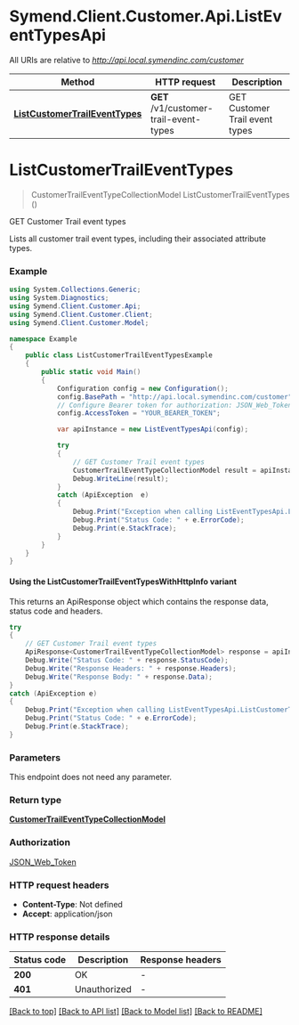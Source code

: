 # Symend.Client.Customer.Api.ListEventTypesApi

All URIs are relative to *http://api.local.symendinc.com/customer*

| Method | HTTP request | Description |
|--------|--------------|-------------|
| [**ListCustomerTrailEventTypes**](ListEventTypesApi.md#listcustomertraileventtypes) | **GET** /v1/customer-trail-event-types | GET Customer Trail event types |

<a name="listcustomertraileventtypes"></a>
# **ListCustomerTrailEventTypes**
> CustomerTrailEventTypeCollectionModel ListCustomerTrailEventTypes ()

GET Customer Trail event types

Lists all customer trail event types, including their associated attribute types.

### Example
```csharp
using System.Collections.Generic;
using System.Diagnostics;
using Symend.Client.Customer.Api;
using Symend.Client.Customer.Client;
using Symend.Client.Customer.Model;

namespace Example
{
    public class ListCustomerTrailEventTypesExample
    {
        public static void Main()
        {
            Configuration config = new Configuration();
            config.BasePath = "http://api.local.symendinc.com/customer";
            // Configure Bearer token for authorization: JSON_Web_Token
            config.AccessToken = "YOUR_BEARER_TOKEN";

            var apiInstance = new ListEventTypesApi(config);

            try
            {
                // GET Customer Trail event types
                CustomerTrailEventTypeCollectionModel result = apiInstance.ListCustomerTrailEventTypes();
                Debug.WriteLine(result);
            }
            catch (ApiException  e)
            {
                Debug.Print("Exception when calling ListEventTypesApi.ListCustomerTrailEventTypes: " + e.Message);
                Debug.Print("Status Code: " + e.ErrorCode);
                Debug.Print(e.StackTrace);
            }
        }
    }
}
```

#### Using the ListCustomerTrailEventTypesWithHttpInfo variant
This returns an ApiResponse object which contains the response data, status code and headers.

```csharp
try
{
    // GET Customer Trail event types
    ApiResponse<CustomerTrailEventTypeCollectionModel> response = apiInstance.ListCustomerTrailEventTypesWithHttpInfo();
    Debug.Write("Status Code: " + response.StatusCode);
    Debug.Write("Response Headers: " + response.Headers);
    Debug.Write("Response Body: " + response.Data);
}
catch (ApiException e)
{
    Debug.Print("Exception when calling ListEventTypesApi.ListCustomerTrailEventTypesWithHttpInfo: " + e.Message);
    Debug.Print("Status Code: " + e.ErrorCode);
    Debug.Print(e.StackTrace);
}
```

### Parameters
This endpoint does not need any parameter.
### Return type

[**CustomerTrailEventTypeCollectionModel**](CustomerTrailEventTypeCollectionModel.md)

### Authorization

[JSON_Web_Token](../README.md#JSON_Web_Token)

### HTTP request headers

 - **Content-Type**: Not defined
 - **Accept**: application/json


### HTTP response details
| Status code | Description | Response headers |
|-------------|-------------|------------------|
| **200** | OK |  -  |
| **401** | Unauthorized |  -  |

[[Back to top]](#) [[Back to API list]](../README.md#documentation-for-api-endpoints) [[Back to Model list]](../README.md#documentation-for-models) [[Back to README]](../README.md)


